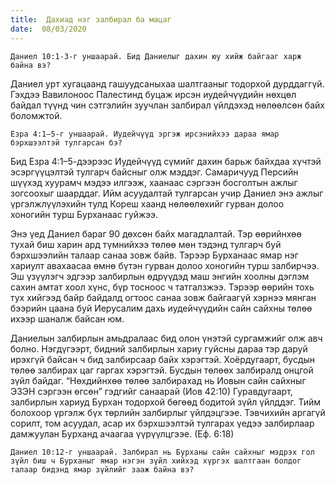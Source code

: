 ```yaml
---
title:  Дахиад нэг залбирал ба мацаг
date:  08/03/2020
---
```


`Даниел 10:1-3-г уншаарай. Бид Даниелыг дахин юу хийж байгааг харж байна вэ?`

Даниел урт хугацаанд гашуудсаныхаа шалтгааныг тодорхой дурддаггүй. Гэхдээ Вавилоноос Палестинд буцаж ирсэн иудейчүүдийн нөхцөл байдал түүнд чин сэтгэлийн зуучлан залбирал үйлдэхэд нөлөөлсөн байх боломжтой.

`Езра 4:1–5-г уншаарай. Иудейчүүд эргэж ирсэнийхээ дараа ямар бэрхшээлтэй тулгарсан бэ?`

Бид Езра 4:1–5-дээрээс Иудейчүүд сүмийг дахин барьж байхдаа хүчтэй эсэргүүцэлтэй тулгарч байсныг олж мэддэг. Самаричууд Персийн шүүхэд хуурамч мэдээ илгээж, хаанаас сэргээн босголтын ажлыг зогсоохыг шаарддаг. Ийм асуудалтай тулгарсан учир Даниел энэ ажлыг үргэлжлүүлэхийн тулд Кореш хаанд нөлөөлөхийг гурван долоо хоногийн турш Бурханаас гуйжээ.

Энэ үед Даниел бараг 90 дөхсөн байх магадлалтай. Тэр өөрийнхөө тухай биш харин ард түмнийхээ төлөө мөн тэдэнд тулгарч буй бэрхшээлийн талаар санаа зовж байв. Тэрээр Бурханаас ямар нэг хариулт авахаасаа өмнө бүтэн гурван долоо хоногийн турш залбирчээ. Эш үзүүлэгч эдгээр залбирлын өдрүүдэд маш энгийн хоолны дэглэм сахин амтат хоол хүнс, бүр тосноос ч татгалзжээ. Тэрээр өөрийн тохь тух хийгээд  байр байдалд огтоос санаа зовж байгаагүй хэрнээ мянган бээрийн цаана буй Иерусалим дахь иудейчүүдийн сайн сайхны төлөө ихээр шаналж байсан юм.

Даниелын залбирлын амьдралаас бид олон үнэтэй сургамжийг олж авч болно. Нэгдүгээрт, бидний залбирлын хариу гуйсны дараа тэр даруй ирэхгүй байсан ч бид залбирсаар байх хэрэгтэй. Хоёрдугаарт, бусдын төлөө залбирах цаг гаргах хэрэгтэй. Бусдын төлөөх залбиралд онцгой зүйл байдаг. “Нөхдийнхөө төлөө залбирахад нь Иовын сайн сайхныг ЭЗЭН сэргээн өгсөн” гэдгийг санаарай (Иов 42:10) Гуравдугаарт, залбирлын хариуд Бурхан тодорхой бөгөөд бодитой зүйл үйлддэг. Тийм болохоор үргэлж бүх төрлийн залбирлыг үйлдэцгээе. Тэвчихийн аргагүй сорилт, том асуудал, асар их бэрхшээлтэй тулгарах үедээ залбирлаар дамжуулан Бурханд ачаагаа үүрүүлцгээе. (Еф. 6:18)

`Даниел 10:12-г уншаарай. Залбирал нь Бурханы сайн сайхныг мэдрэх гол зүйл биш ч Бурханыг ямар нэгэн зүйл хийхэд хүргэх шалтгаан болдог талаар бидэнд ямар зүйлийг зааж байна вэ?`